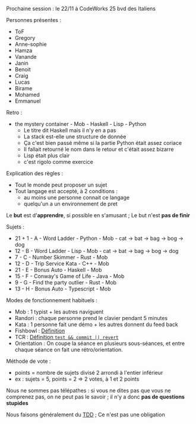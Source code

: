 Prochaine session : le 22/11 à  CodeWorks 25 bvd des Italiens

Personnes présentes :
- ToF
- Gregory
- Anne-sophie
- Hamza
- Vanande
- Janin
- Benoit
- Craig
- Lucas
- Birame
- Mohamed
- Emmanuel

Retro :
- the mystery container - Mob - Haskell - Lisp - Python
  - Le titre dit Haskell mais il n'y en a pas
  - La stack est-elle une structure de donnée
  - Ça c'est bien passé même si la partie Python était assez coriace
  - Il fallait retourné le nom dans le retour et c'était assez bizarre
  - Lisp était plus clair
  - c'est rigolo comme exercice

Explication des règles :
- Tout le monde peut proposer un sujet
- Tout langage est accepté, à 2 conditions :
  - au moins une personne connait ce langage
  - quelqu'un a un environnement de pret

Le **but** est d'**apprendre**, si possible en s'amusant ;
Le but n'est **pas de finir**

Sujets :
- 21 + 1 - A - Word Ladder - Python - Mob - cat -> bat -> bag -> bog -> dog
- 12 - B - Word Ladder - Lisp - Mob - cat -> bat -> bag -> bog -> dog
- 7 - C - Number Skimmer - Rust - Mob
- 12 - D - Trip Service Kata - C++ - Mob
- 21 - E - Bonus Auto - Haskell - Mob
- 15 - F - Conway's Game of Life - Java - Mob
- 9 - G - Find the party outlier - Rust - Mob
- 13 - H - Bonus Auto - Typescript - Mob

Modes de fonctionnement habituels :
- Mob : 1 typist + les autres naviguent
- Randori : chaque personne prend le clavier pendant 5 minutes
- Kata : 1 personne fait une démo + les autres donnent du feed back
- Fishbowl : [Définition](https://en.wikipedia.org/wiki/Fishbowl_(conversation))
- TCR : [Définition `test && commit || revert`](https://medium.com/@kentbeck_7670/test-commit-revert-870bbd756864)
- Orientation : On coupe la séance en plusieurs sous-séances,
  et entre chaque séance on fait une rétro/orientation.

Méthode de vote :
- points = nombre de sujets divisé 2 arrondi à l'entier inférieur
- ex : sujets = 5, points = 2 => 2 votes, à 1 et 2 points

Nous ne sommes pas télépathes :
si vous ne dites pas que vous ne comprenez pas, on ne peut pas le savoir ;
il n'y a donc **pas de questions stupides**

Nous faisons généralement du [TDD](https://fr.wikipedia.org/wiki/Test_driven_development) ;
Ce n'est pas une obligation
